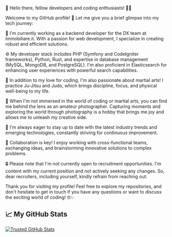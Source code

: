 👋 Hello there, fellow developers and coding enthusiasts! 👨‍💻

Welcome to my GitHub profile! 🌟 Let me give you a brief glimpse into my tech journey:

💼 I'm currently working as a backend developer for the DX team at Immobiliare.it. With a passion for web development, I specialize in creating robust and efficient solutions.

⚙️ My developer stack includes PHP (Symfony and CodeIgniter frameworks), Python, Rust, and expertise in database management (MySQL, MongoDB, and PostgreSQL). I'm also proficient in Elasticsearch for enhancing user experiences with powerful search capabilities.

🥋 In addition to my love for coding, I'm also passionate about martial arts! I practice Ju-Jitsu and Judo, which brings discipline, focus, and physical well-being to my life.

📸 When I'm not immersed in the world of coding or martial arts, you can find me behind the lens as an amateur photographer. Capturing moments and exploring the world through photography is a hobby that brings me joy and allows me to unleash my creative side.

🚀 I'm always eager to stay up to date with the latest industry trends and emerging technologies, constantly striving for continuous improvement.

🤝 Collaboration is key! I enjoy working with cross-functional teams, exchanging ideas, and brainstorming innovative solutions to complex problems.

🔒 Please note that I'm not currently open to recruitment opportunities. I'm content with my current position and not actively seeking any changes. So, dear recruiters, including yourself, kindly refrain from reaching out.

Thank you for visiting my profile! Feel free to explore my repositories, and don't hesitate to get in touch if you have any questions or want to discuss the exciting world of coding! 🤓✨


## &#x1f4c8; My GitHub Stats

<a href="https://github.com/Trusted97/Trusted97">
  <img align="center" src="https://github-readme-stats.vercel.app/api?username=Trusted97&show_icons=true&line_height=27&count_private=true&title_color=ffffff&text_color=c9cacc&icon_color=2bbc8a&bg_color=1d1f21" alt="Trusted GitHub Stats" />
</a>

[1]: https://www.linkedin.com/in/gianluca-benucci/
